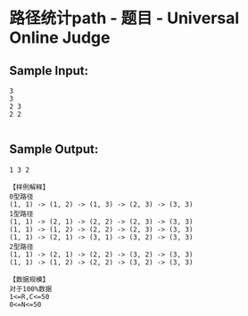 # 路径统计path - 题目 - Universal Online Judge


## Sample Input: 
```
3
3
2 3
2 2


```

## Sample Output: 
```
1 3 2

【样例解释】
0型路径
(1, 1) -> (1, 2) -> (1, 3) -> (2, 3) -> (3, 3)
1型路径
(1, 1) -> (2, 1) -> (2, 2) -> (2, 3) -> (3, 3)
(1, 1) -> (1, 2) -> (2, 2) -> (2, 3) -> (3, 3)
(1, 1) -> (2, 1) -> (3, 1) -> (3, 2) -> (3, 3)
2型路径
(1, 1) -> (2, 1) -> (2, 2) -> (3, 2) -> (3, 3)
(1, 1) -> (1, 2) -> (2, 2) -> (3, 2) -> (3, 3)

【数据规模】
对于100%数据
1<=R,C<=50
0<=N<=50

```
